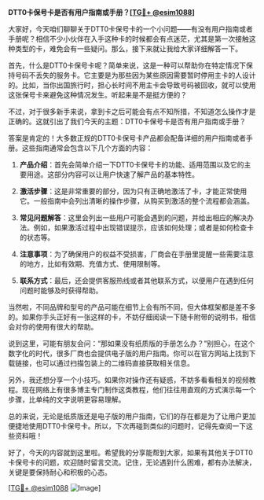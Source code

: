 **DTT0卡保号卡是否有用户指南或手册？[[TG💪+ @esim1088](https://t.me/s/esim1088)]**

大家好，今天咱们聊聊关于DTT0卡保号卡的一个小问题——有没有用户指南或者手册呢？相信不少小伙伴在入手这种卡的时候都会有点迷茫，尤其是第一次接触这种类型的卡，难免会有一些疑问。那么，接下来就让我给大家详细解答一下。

首先，什么是DTT0卡保号卡呢？简单来说，这是一种可以帮助你在特定情况下保持号码不丢失的服务卡。它主要是为那些因为某些原因需要暂时停用主卡的人设计的。比如，当你出国旅行时，担心长时间不用主卡会导致号码被回收，就可以使用这张保号卡来避免这种情况发生。听起来是不是挺方便的？

不过，对于很多新手来说，拿到卡之后可能会有点不知所措，不知道怎么操作才是正确的。这就引出了我们今天的主题：DTT0卡保号卡是否有用户指南或手册？

答案是肯定的！大多数正规的DTT0卡保号卡产品都会配备详细的用户指南或者手册。这些指南通常会包含以下几个方面的内容：

1. **产品介绍**：首先会简单介绍一下DTT0卡保号卡的功能、适用范围以及它的主要用途。这部分内容可以让用户快速了解产品的基本特性。
   
2. **激活步骤**：这是非常重要的部分，因为只有正确地激活了卡，才能正常使用它。一般指南中会列出清晰的操作步骤，从购买到激活的整个流程都会涵盖。

3. **常见问题解答**：这里会列出一些用户可能会遇到的问题，并给出相应的解决办法。例如，如果激活过程中出现错误提示，应该如何处理；或者是如何检查卡的状态等。

4. **注意事项**：为了确保用户的权益不受损害，厂商会在手册里提醒一些需要注意的地方，比如有效期、充值方式、使用限制等。

5. **联系方式**：最后，还会提供客服热线或者其他联系方式，以便用户在遇到任何问题时能够及时获得帮助。

当然啦，不同品牌和型号的产品可能在细节上会有所不同，但大体框架都是差不多的。如果你手头正好有一张这样的卡，不妨仔细阅读一下随卡附带的说明书，相信会对你的使用有很大的帮助。

说到这里，可能有朋友会问：“那如果没有纸质版的手册怎么办？”别担心，在这个数字化的时代，很多厂商也会提供电子版的用户指南。你可以在官方网站上找到下载链接，也可以通过扫描包装上的二维码直接获取相关信息。

另外，我还想分享一个小技巧。如果你对操作还有疑惑，不妨多看看相关的视频教程。现在网络上有很多博主专门制作这类教程，他们往往用直观的方式演示每一个步骤，比单纯的文字说明更容易理解。

总的来说，无论是纸质版还是电子版的用户指南，它们的存在都是为了让用户更加便捷地使用DTT0卡保号卡。所以，下次再碰到类似的问题时，记得先查阅一下这些资料哦！

好了，今天的内容就到这里啦。希望我的分享能帮到大家，如果有其他关于DTT0卡保号卡的问题，欢迎随时留言交流。记住，无论遇到什么困难，都有办法解决，关键是要保持耐心和积极的心态。

[[TG💪+ @esim1088](https://t.me/s/esim1088) ![Image](https://i.postimg.cc/4NQfJmqS/Snipaste-2025-05-13-00-14-12.png)]